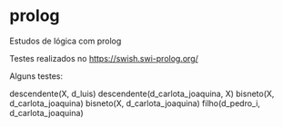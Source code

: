 # prolog
Estudos de lógica com prolog

Testes realizados no https://swish.swi-prolog.org/

Alguns testes:

descendente(X, d_luis)
descendente(d_carlota_joaquina, X)
bisneto(X, d_carlota_joaquina)
bisneto(X, d_carlota_joaquina)
filho(d_pedro_i, d_carlota_joaquina)

